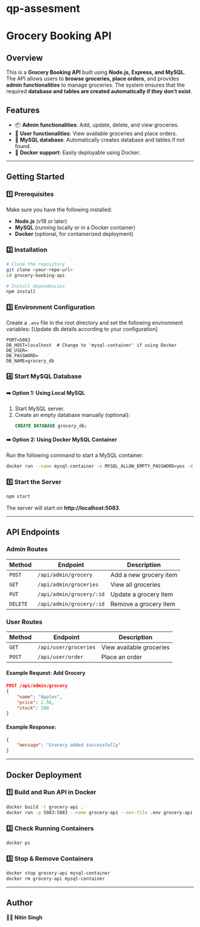 # qp-assesment

# Grocery Booking API

## **Overview**
This is a **Grocery Booking API** built using **Node.js, Express, and MySQL**. The API allows users to **browse groceries, place orders**, and provides **admin functionalities** to manage groceries. The system ensures that the required **database and tables are created automatically if they don’t exist**.

## **Features**
- 📦 **Admin functionalities**: Add, update, delete, and view groceries.
- 🛒 **User functionalities**: View available groceries and place orders.
- 💾 **MySQL database**: Automatically creates database and tables if not found.
- 🐳 **Docker support**: Easily deployable using Docker.

---

## **Getting Started**
### **1️⃣ Prerequisites**
Make sure you have the following installed:
- **Node.js** (v18 or later)
- **MySQL** (running locally or in a Docker container)
- **Docker** (optional, for containerized deployment)

### **2️⃣ Installation**
```sh
# Clone the repository
git clone <your-repo-url>
cd grocery-booking-api

# Install dependencies
npm install
```

### **3️⃣ Environment Configuration**
Create a `.env` file in the root directory and set the following environment variables:
[Update db details according to your configuration]
```env 
PORT=5083
DB_HOST=localhost  # Change to 'mysql-container' if using Docker
DB_USER=
DB_PASSWORD=
DB_NAME=grocery_db
```

### **4️⃣ Start MySQL Database**
#### **➡️ Option 1: Using Local MySQL**
1. Start MySQL server.
2. Create an empty database manually (optional):
   ```sql
   CREATE DATABASE grocery_db;
   ```

#### **➡️ Option 2: Using Docker MySQL Container**
Run the following command to start a MySQL container:
```sh
docker run --name mysql-container -e MYSQL_ALLOW_EMPTY_PASSWORD=yes -d -p 3306:3306 mysql:5.7
```

### **5️⃣ Start the Server**
```sh
npm start
```
The server will start on **http://localhost:5083**.

---

## **API Endpoints**
### **Admin Routes**
| Method | Endpoint | Description |
|--------|---------|-------------|
| `POST` | `/api/admin/grocery` | Add a new grocery item |
| `GET`  | `/api/admin/groceries` | View all groceries |
| `PUT`  | `/api/admin/grocery/:id` | Update a grocery item |
| `DELETE` | `/api/admin/grocery/:id` | Remove a grocery item |

### **User Routes**
| Method | Endpoint | Description |
|--------|---------|-------------|
| `GET`  | `/api/user/groceries` | View available groceries |
| `POST` | `/api/user/order` | Place an order |

#### **Example Request: Add Grocery**
```json
POST /api/admin/grocery
{
    "name": "Apples",
    "price": 2.50,
    "stock": 100
}
```

#### **Example Response:**
```json
{
    "message": "Grocery added successfully"
}
```

---

## **Docker Deployment**
### **1️⃣ Build and Run API in Docker**
```sh
docker build -t grocery-api .
docker run -p 5083:5083 --name grocery-api --env-file .env grocery-api
```

### **2️⃣ Check Running Containers**
```sh
docker ps
```

### **3️⃣ Stop & Remove Containers**
```sh
docker stop grocery-api mysql-container
docker rm grocery-api mysql-container
```
---

## **Author**
👨‍💻 **Nitin Singh**
